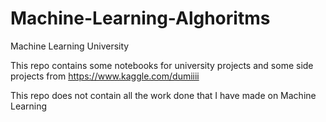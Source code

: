# Machine-Learning-Alghoritms
Machine Learning University

This repo contains some notebooks for university projects and some side projects from https://www.kaggle.com/dumiiii

This repo does not contain all the work done that I have made on Machine Learning
